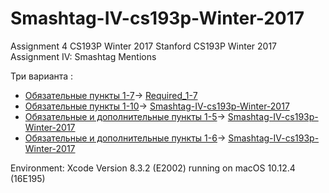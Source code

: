 # Smashtag-IV-cs193p-Winter-2017

Assignment 4 CS193P Winter 2017
Stanford CS193P Winter 2017 Assignment IV: Smashtag Mentions   

Три варианта :
* [Обязательные пункты 1-7](http://bestkora.com/IosDeveloper/zadanie-4-cs193p-winter-2017-smashtag-mentions-klient-twitter-reshenie-obyazatelnye-punkty-1-7/)-> [Required_1-7](https://github.com/BestKora/Smashtag-cs193p-Winter-2017/tree/Required_1-7) 
* [Обязательные пункты 1-10](http://bestkora.com/IosDeveloper/zadanie-4-cs193p-winter-2017-smashtag-mentions-klient-twitter-reshenie-obyazatelnye-punkty-8-10/)-> [Smashtag-IV-cs193p-Winter-2017](https://github.com/BestKora/Smashtag-cs193p-Winter-2017) 
* [Обязательные и дополнительные пункты 1-5](http://bestkora.com/IosDeveloper/zadanie-4-cs193p-winter-2017-smashtag-mentions-klient-twitter-reshenie-dopolnitelnye-punkty-1-5/)-> [Smashtag-IV-cs193p-Winter-2017](https://github.com/BestKora/Smashtag-cs193p-Winter-2017)
* [Обязательные и дополнительные пункты 1-6](http://bestkora.com/IosDeveloper/zadanie-4-cs193p-winter-2017-smashtag-mentions-klient-twitter-reshenie-dopolnitelnyj-punkt-6-uicollectionview-i-peremeshhenie-yacheek/)-> [Smashtag-IV-cs193p-Winter-2017](https://github.com/BestKora/Smashtag-cs193p-Winter-2017)

Environment: Xcode Version 8.3.2 (E2002) running on macOS 10.12.4 (16E195)
